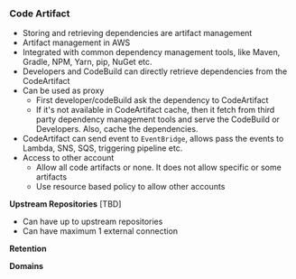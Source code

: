 ### Code Artifact

- Storing and retrieving dependencies are artifact management
- Artifact management in AWS
- Integrated with common dependency management tools, like Maven, Gradle, NPM, Yarn, pip, NuGet etc.
- Developers and CodeBuild can directly retrieve dependencies from the CodeArtifact
- Can be used as proxy
  - First developer/codeBuild ask the dependency to CodeArtifact
  - If it's not available in CodeArtifact cache, then it fetch from third party dependency management tools and serve the CodeBuild or Developers. Also, cache the dependencies.
- CodeArtifact can send event to `EventBridge`, allows pass the events to Lambda, SNS, SQS, triggering pipeline etc.
- Access to other account
  - Allow all code artifacts or none. It does not allow specific or some artifacts
  - Use resource based policy to allow other accounts

**Upstream Repositories** [TBD]

- Can have up to upstream repositories
- Can have maximum 1 external connection

**Retention**

**Domains**















